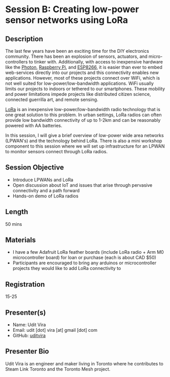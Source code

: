 # Session B: Creating low-power sensor networks using LoRa

## Description

The last few years have been an exciting time for the DIY electronics community. There has been an explosion of sensors, actuators, and micro-controllers to tinker with. Additionally, with access to inexpensive hardware like the [Photon](https://store.particle.io/), [Raspberry Pi](https://www.raspberrypi.org/), and [ESP8266](https://en.wikipedia.org/wiki/ESP8266), it is easier than ever to embed web-services directly into our projects and this connectivity enables new applications. However, most of these projects connect over WiFi, which is not well suited for low-power/low-bandwidth applications. WiFi usually limits our projects to indoors or tethered to our smartphones. These mobility and power limitations impede projects like distributed citizen science, connected guerrilla art, and remote sensing.

[LoRa](https://www.lora-alliance.org/) is an inexpensive low-power/low-bandwidth radio technology that is one great solution to this problem. In urban settings, LoRa radios can often provide low bandwidth connectivity of up to 1-2km and can be reasonably powered with AA batteries.

In this session, I will give a brief overview of low-power wide area networks (LPWAN's) and the technology behind LoRa. There is also a mini workshop component to this session where we will set up infrastructure for an LPWAN to monitor sensors connect through LoRa radios.

## Session Objective

* Introduce LPWANs and LoRa
* Open discussion about IoT and issues that arise through pervasive connectivity and a path forward
* Hands-on demo of LoRa radios

## Length

50 mins

## Materials

* I have a few Adafruit LoRa feather boards (include LoRa radio + Arm M0 microcontroller board) for loan or purchase (each is about CAD $50)
* Participants are encouraged to bring any arduinos or microcontroller projects they would like to add LoRa connectivity to

## Registration

15-25

## Presenter(s)

* Name: Udit Vira
* Email: udit [dot] vira [at] gmail [dot] com
* GitHub: [uditvira](https://github.com/uditvira)  

## Presenter Bio

Udit Vira is an engineer and maker living in Toronto where he contributes to Steam Link Toronto and the Toronto Mesh project.
